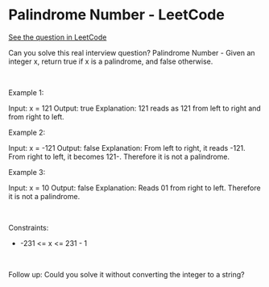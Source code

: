 # Palindrome Number - LeetCode
[See the question in LeetCode](https://leetcode.com/problems/palindrome-number/submissions/1717627022/?envType=study-plan-v2&envId=top-interview-150)

Can you solve this real interview question? Palindrome Number - Given an integer x, return true if x is a palindrome, and false otherwise.

 

Example 1:


Input: x = 121
Output: true
Explanation: 121 reads as 121 from left to right and from right to left.


Example 2:


Input: x = -121
Output: false
Explanation: From left to right, it reads -121. From right to left, it becomes 121-. Therefore it is not a palindrome.


Example 3:


Input: x = 10
Output: false
Explanation: Reads 01 from right to left. Therefore it is not a palindrome.


 

Constraints:

 * -231 <= x <= 231 - 1

 

Follow up: Could you solve it without converting the integer to a string?
